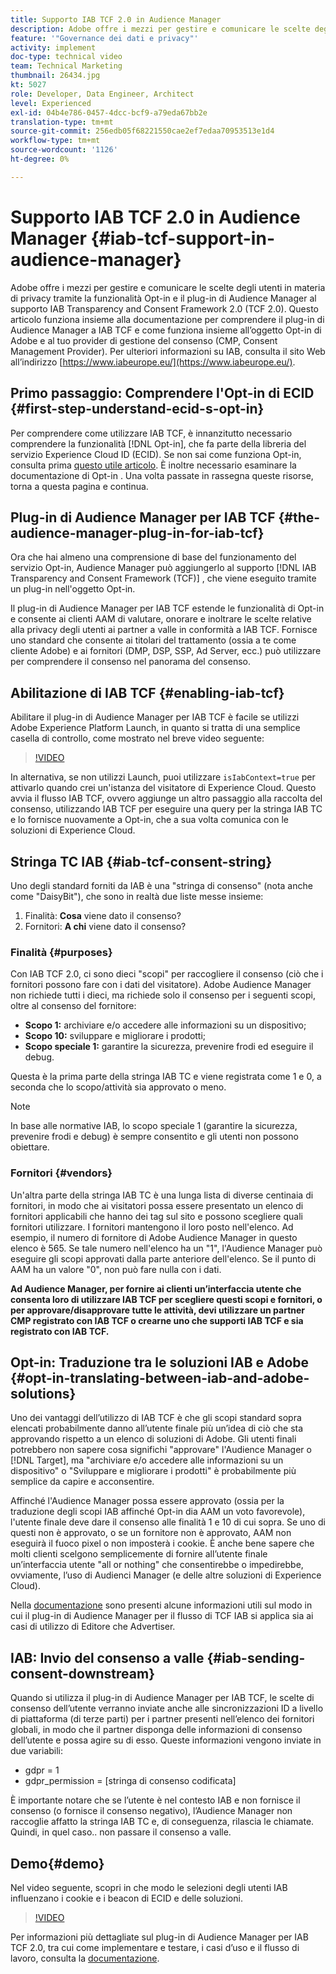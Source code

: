 ```yaml
---
title: Supporto IAB TCF 2.0 in Audience Manager
description: Adobe offre i mezzi per gestire e comunicare le scelte degli utenti in materia di privacy tramite la funzionalità Opt-in e il plug-in di Audience Manager al supporto IAB Transparency and Consent Framework 2.0 (TCF 2.0). Questo articolo funziona insieme alla documentazione per comprendere il plug-in di Audience Manager a IAB TCF e come funziona insieme all’oggetto Opt-in di Adobe e al tuo provider di gestione del consenso (CMP, Consent Management Provider).
feature: '"Governance dei dati e privacy"'
activity: implement
doc-type: technical video
team: Technical Marketing
thumbnail: 26434.jpg
kt: 5027
role: Developer, Data Engineer, Architect
level: Experienced
exl-id: 04b4e786-0457-4dcc-bcf9-a79eda67bb2e
translation-type: tm+mt
source-git-commit: 256edb05f68221550cae2ef7edaa70953513e1d4
workflow-type: tm+mt
source-wordcount: '1126'
ht-degree: 0%

---
```


# Supporto IAB TCF 2.0 in Audience Manager {#iab-tcf-support-in-audience-manager}

Adobe offre i mezzi per gestire e comunicare le scelte degli utenti in materia di privacy tramite la funzionalità Opt-in e il plug-in di Audience Manager al supporto IAB Transparency and Consent Framework 2.0 (TCF 2.0). Questo articolo funziona insieme alla documentazione per comprendere il plug-in di Audience Manager a IAB TCF e come funziona insieme all’oggetto Opt-in di Adobe e al tuo provider di gestione del consenso (CMP, Consent Management Provider). Per ulteriori informazioni su IAB, consulta il sito Web all’indirizzo [https://www.iabeurope.eu/](https://www.iabeurope.eu/).

## Primo passaggio: Comprendere l&#39;Opt-in di ECID {#first-step-understand-ecid-s-opt-in}

Per comprendere come utilizzare IAB TCF, è innanzitutto necessario comprendere la funzionalità [!DNL Opt-in], che fa parte della libreria del servizio Experience Cloud ID (ECID). Se non sai come funziona Opt-in, consulta prima [questo utile articolo](https://docs.adobe.com/content/help/en/core-services-learn/tutorials/id-service/use-opt-in-to-control-experience-cloud-activities-based-on-user-consent.html). È inoltre necessario esaminare la documentazione di Opt-in [](https://docs.adobe.com/content/help/it-IT/id-service/using/implementation/opt-in-service/optin-overview.html). Una volta passate in rassegna queste risorse, torna a questa pagina e continua.

## Plug-in di Audience Manager per IAB TCF {#the-audience-manager-plug-in-for-iab-tcf}

Ora che hai almeno una comprensione di base del funzionamento del servizio Opt-in, Audience Manager può aggiungerlo al supporto [!DNL IAB Transparency and Consent Framework (TCF)] , che viene eseguito tramite un plug-in nell&#39;oggetto Opt-in.

Il plug-in di Audience Manager per IAB TCF estende le funzionalità di Opt-in e consente ai clienti AAM di valutare, onorare e inoltrare le scelte relative alla privacy degli utenti ai partner a valle in conformità a IAB TCF. Fornisce uno standard che consente ai titolari del trattamento (ossia a te come cliente Adobe) e ai fornitori (DMP, DSP, SSP, Ad Server, ecc.) può utilizzare per comprendere il consenso nel panorama del consenso.

## Abilitazione di IAB TCF {#enabling-iab-tcf}

Abilitare il plug-in di Audience Manager per IAB TCF è facile se utilizzi Adobe Experience Platform Launch, in quanto si tratta di una semplice casella di controllo, come mostrato nel breve video seguente:

>[!VIDEO](https://video.tv.adobe.com/v/26433/?quality=12)

In alternativa, se non utilizzi Launch, puoi utilizzare `isIabContext=true` per attivarlo quando crei un&#39;istanza del visitatore di Experience Cloud. Questo avvia il flusso IAB TCF, ovvero aggiunge un altro passaggio alla raccolta del consenso, utilizzando IAB TCF per eseguire una query per la stringa IAB TC e lo fornisce nuovamente a Opt-in, che a sua volta comunica con le soluzioni di Experience Cloud.

## Stringa TC IAB {#iab-tcf-consent-string}

Uno degli standard forniti da IAB è una &quot;stringa di consenso&quot; (nota anche come &quot;DaisyBit&quot;), che sono in realtà due liste messe insieme:

1. Finalità: **Cosa** viene dato il consenso?
1. Fornitori: **A chi** viene dato il consenso?

### Finalità {#purposes}

Con IAB TCF 2.0, ci sono dieci &quot;scopi&quot; per raccogliere il consenso (ciò che i fornitori possono fare con i dati del visitatore). Adobe Audience Manager non richiede tutti i dieci, ma richiede solo il consenso per i seguenti scopi, oltre al consenso del fornitore:

* **Scopo 1:** archiviare e/o accedere alle informazioni su un dispositivo;
* **Scopo 10:** sviluppare e migliorare i prodotti;
* **Scopo speciale 1:** garantire la sicurezza, prevenire frodi ed eseguire il debug.

Questa è la prima parte della stringa IAB TC e viene registrata come 1 e 0, a seconda che lo scopo/attività sia approvato o meno.

>[!NOTE]
>
>In base alle normative IAB, lo scopo speciale 1 (garantire la sicurezza, prevenire frodi e debug) è sempre consentito e gli utenti non possono obiettare.

### Fornitori {#vendors}

Un&#39;altra parte della stringa IAB TC è una lunga lista di diverse centinaia di fornitori, in modo che ai visitatori possa essere presentato un elenco di fornitori applicabili che hanno dei tag sul sito e possono scegliere quali fornitori utilizzare. I fornitori mantengono il loro posto nell&#39;elenco. Ad esempio, il numero di fornitore di Adobe Audience Manager in questo elenco è 565. Se tale numero nell&#39;elenco ha un &quot;1&quot;, l&#39;Audience Manager può eseguire gli scopi approvati dalla parte anteriore dell&#39;elenco. Se il punto di AAM ha un valore &quot;0&quot;, non può fare nulla con i dati.

**Ad Audience Manager, per fornire ai clienti un’interfaccia utente che consenta loro di utilizzare IAB TCF per scegliere questi scopi e fornitori, o per approvare/disapprovare tutte le attività, devi utilizzare un partner CMP registrato con IAB TCF o crearne uno che supporti IAB TCF e sia registrato con IAB TCF.**

## Opt-in: Traduzione tra le soluzioni IAB e Adobe {#opt-in-translating-between-iab-and-adobe-solutions}

Uno dei vantaggi dell’utilizzo di IAB TCF è che gli scopi standard sopra elencati probabilmente danno all’utente finale più un’idea di ciò che sta approvando rispetto a un elenco di soluzioni di Adobe. Gli utenti finali potrebbero non sapere cosa significhi &quot;approvare&quot; l&#39;Audience Manager o [!DNL Target], ma &quot;archiviare e/o accedere alle informazioni su un dispositivo&quot; o &quot;Sviluppare e migliorare i prodotti&quot; è probabilmente più semplice da capire e acconsentire.

Affinché l&#39;Audience Manager possa essere approvato (ossia per la traduzione degli scopi IAB affinché Opt-in dia AAM un voto favorevole), l&#39;utente finale deve dare il consenso alle finalità 1 e 10 di cui sopra. Se uno di questi non è approvato, o se un fornitore non è approvato, AAM non eseguirà il fuoco pixel o non imposterà i cookie. È anche bene sapere che molti clienti scelgono semplicemente di fornire all’utente finale un’interfaccia utente &quot;all or nothing&quot; che consentirebbe o impedirebbe, ovviamente, l’uso di Audienci Manager (e delle altre soluzioni di Experience Cloud).

Nella [documentazione](https://marketing.adobe.com/resources/help/en_US/aam/aam-iab-plugin.html) sono presenti alcune informazioni utili sul modo in cui il plug-in di Audience Manager per il flusso di TCF IAB si applica sia ai casi di utilizzo di Editore che Advertiser.

## IAB: Invio del consenso a valle {#iab-sending-consent-downstream}

Quando si utilizza il plug-in di Audience Manager per IAB TCF, le scelte di consenso dell’utente verranno inviate anche alle sincronizzazioni ID a livello di piattaforma (di terze parti) per i partner presenti nell’elenco dei fornitori globali, in modo che il partner disponga delle informazioni di consenso dell’utente e possa agire su di esso. Queste informazioni vengono inviate in due variabili:

* gdpr = 1
* gdpr_permission = [stringa di consenso codificata]

È importante notare che se l’utente è nel contesto IAB e non fornisce il consenso (o fornisce il consenso negativo), l’Audience Manager non raccoglie affatto la stringa IAB TC e, di conseguenza, rilascia le chiamate. Quindi, in quel caso.. non passare il consenso a valle.

## Demo{#demo}

Nel video seguente, scopri in che modo le selezioni degli utenti IAB influenzano i cookie e i beacon di ECID e delle soluzioni.

>[!VIDEO](https://video.tv.adobe.com/v/26434/?quality=12)

Per informazioni più dettagliate sul plug-in di Audience Manager per IAB TCF 2.0, tra cui come implementare e testare, i casi d’uso e il flusso di lavoro, consulta la [documentazione](https://docs.adobe.com/content/help/en/audience-manager/user-guide/overview/data-privacy/consent-management/aam-iab-plugin.html).
